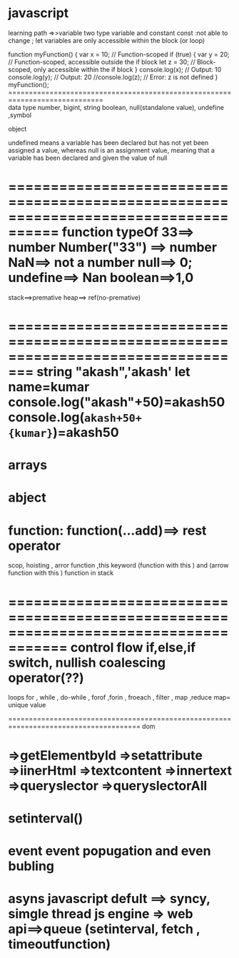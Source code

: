 # javascript

learning path
=>>variable
two type variable and constant
const :not able to change ;
let variables are only accessible within the block (or loop)

function myFunction() {
var x = 10; // Function-scoped
if (true) {
var y = 20; // Function-scoped, accessible outside the if block
let z = 30; // Block-scoped, only accessible within the if block
}
console.log(x); // Output: 10
console.log(y); // Output: 20
//console.log(z); // Error: z is not defined
}
myFunction();
=============================================================================\
data type
number, bigint, string boolean, null(standalone value), undefine ,symbol

object

undefined means a variable has been declared but has not yet been assigned a value, whereas null is an assignment value, meaning that a variable has been declared and given the value of null

====================================================================================
function
typeOf
33==> number
Number("33") ==> number
NaN==> not a number
null==> 0;
undefine==> Nan
boolean==>1,0
================================================================================
stack==>premative
heap==> ref(no-premative)

=================================================================================
string
"akash",'akash'
let name=kumar
console.log("akash"+50)=akash50
console.log(`akash+50+{kumar}`)=akash50
======================================================================================
arrays
=====================================================================================
abject
=====================================================================================
function:
function(...add)==> rest operator
=====================================================================================
scop, hoisting , arror function ,this keyword (function with this ) and (arrow function with this )
function in stack

=====================================================================================
control flow
if,else,if switch, nullish coalescing operator(??)
======================================================================================
loops
for , while , do-while , forof ,forin , froeach , filter , map ,reduce
map= unique value

======================================================================================
dom

=>getElementbyId
=>setattribute
=>iinerHtml
=>textcontent
=>innertext
=>queryslector
=>queryslectorAll
======================================================================================
setinterval()
======================================================================================
event
event popugation and even bubling
======================================================================================
asyns javascript
defult ==> syncy, simgle thread
js engine => web api==>queue (setinterval, fetch , timeoutfunction)
=====================================================================================

